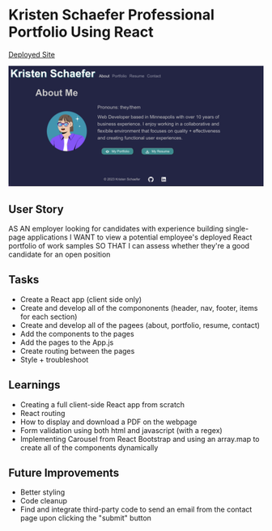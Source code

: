 # Kristen Schaefer Professional Portfolio Using React

[Deployed Site](https://kcschaefs.github.io/pro-portfolio/)

![Screenshot](./src/assets/images/portfolio-screenshot.png)

## User Story
AS AN employer looking for candidates with experience building single-page applications
I WANT to view a potential employee's deployed React portfolio of work samples
SO THAT I can assess whether they're a good candidate for an open position

## Tasks
- Create a React app (client side only)
- Create and develop all of the compononents (header, nav, footer, items for each section)
- Create and develop all of the pagees (about, portfolio, resume, contact)
- Add the components to the pages
- Add the pages to the App.js
- Create routing between the pages
- Style + troubleshoot

## Learnings
- Creating a full client-side React app from scratch 
- React routing
- How to display and download a PDF on the webpage
- Form validation using both html and javascript (with a regex)
- Implementing Carousel from React Bootstrap and using an array.map to create all of the components dynamically

## Future Improvements
- Better styling
- Code cleanup
- Find and integrate third-party code to send an email from the contact page upon clicking the "submit" button
